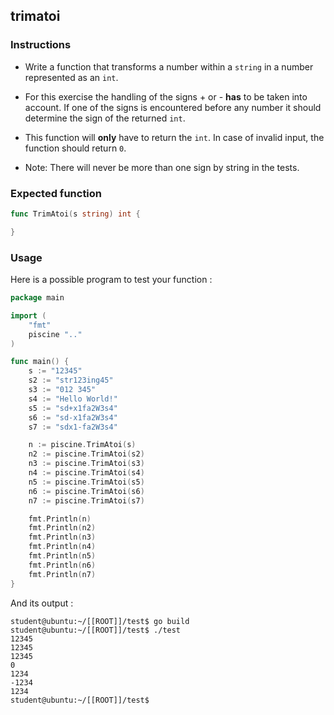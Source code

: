 ## trimatoi

### Instructions

- Write a function that transforms a number within a `string` in a number represented as an `int`.

- For this exercise the handling of the signs + or - **has** to be taken into account. If one of the signs is encountered before any number it should determine the sign of the returned `int`.

- This function will **only** have to return the `int`. In case of invalid input, the function should return `0`.

- Note: There will never be more than one sign by string in the tests.

### Expected function

```go
func TrimAtoi(s string) int {

}
```

### Usage

Here is a possible program to test your function :

```go
package main

import (
	"fmt"
	piscine ".."
)

func main() {
	s := "12345"
	s2 := "str123ing45"
	s3 := "012 345"
	s4 := "Hello World!"
	s5 := "sd+x1fa2W3s4"
	s6 := "sd-x1fa2W3s4"
	s7 := "sdx1-fa2W3s4"

	n := piscine.TrimAtoi(s)
	n2 := piscine.TrimAtoi(s2)
	n3 := piscine.TrimAtoi(s3)
	n4 := piscine.TrimAtoi(s4)
	n5 := piscine.TrimAtoi(s5)
	n6 := piscine.TrimAtoi(s6)
	n7 := piscine.TrimAtoi(s7)

	fmt.Println(n)
	fmt.Println(n2)
	fmt.Println(n3)
	fmt.Println(n4)
	fmt.Println(n5)
	fmt.Println(n6)
	fmt.Println(n7)
}
```

And its output :

```console
student@ubuntu:~/[[ROOT]]/test$ go build
student@ubuntu:~/[[ROOT]]/test$ ./test
12345
12345
12345
0
1234
-1234
1234
student@ubuntu:~/[[ROOT]]/test$
```
